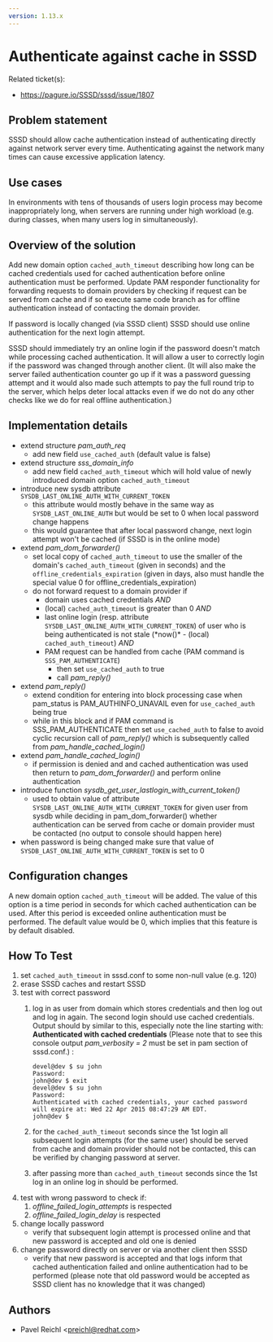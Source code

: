 ```yaml
---
version: 1.13.x
---
```


# Authenticate against cache in SSSD

Related ticket(s):

  - <https://pagure.io/SSSD/sssd/issue/1807>

## Problem statement

SSSD should allow cache authentication instead of authenticating directly against network server every time. Authenticating against the network many times can cause excessive application latency.

## Use cases

In environments with tens of thousands of users login process may become inappropriately long, when servers are running under high workload (e.g. during classes, when many users log in simultaneously).

## Overview of the solution

Add new domain option `cached_auth_timeout` describing how long can be cached credentials used for cached authentication before online authentication must be performed. Update PAM responder functionality for forwarding requests to domain providers by checking if request can be served from cache and if so execute same code branch as for offline authentication instead of contacting the domain provider.

If password is locally changed (via SSSD client) SSSD should use online authentication for the next login attempt.

SSSD should immediately try an online login if the password doesn't match while processing cached authentication. It will allow a user to correctly login if the password was changed through another client. (It will also make the server failed authentication counter go up if it was a password guessing attempt and it would also made such attempts to pay the full round trip to the server, which helps deter local attacks even if we do not do any other checks like we do for real offline authentication.)

## Implementation details

  - extend structure *pam_auth_req*
    - add new field `use_cached_auth` (default value is false)
  - extend structure *sss_domain_info*
    - add new field `cached_auth_timeout` which will hold value of newly introduced domain option `cached_auth_timeout`
  - introduce new sysdb attribute `SYSDB_LAST_ONLINE_AUTH_WITH_CURRENT_TOKEN`
    - this attribute would mostly behave in the same way as `SYSDB_LAST_ONLINE_AUTH` but would be set to 0 when local password change happens
    - this would guarantee that after local password change, next login attempt won't be cached (if SSSD is in the online mode)
  - extend *pam_dom_forwarder()*
    - set local copy of `cached_auth_timeout` to use the smaller of the domain's `cached_auth_timeout` (given in seconds) and the `offline_credentials_expiration` (given in days, also must handle the special value 0 for offline_credentials_expiration)
    - do not forward request to a domain provider if
        - domain uses cached credentials *AND*
        - (local) `cached_auth_timeout` is greater than 0 *AND*
        - last online login (resp. attribute `SYSDB_LAST_ONLINE_AUTH_WITH_CURRENT_TOKEN`) of user who is being authenticated is not stale (\*now()* - (local) `cached_auth_timeout`) *AND*
        - PAM request can be handled from cache (PAM command is `SSS_PAM_AUTHENTICATE`)
            - then set `use_cached_auth` to true
            - call *pam_reply()*
  - extend *pam_reply()*
    - extend condition for entering into block processing case when pam_status is PAM_AUTHINFO_UNAVAIL even for `use_cached_auth` being true
    - while in this block and if PAM command is SSS_PAM_AUTHENTICATE then set `use_cached_auth` to false to avoid cyclic recursion call of *pam_reply()* which is subsequently called from *pam_handle_cached_login()*
  - extend *pam_handle_cached_login()*
    - if permission is denied and and cached authentication was used then return to *pam_dom_forwarder()* and perform online authentication
  - introduce function *sysdb_get_user_lastlogin_with_current_token()*
    - used to obtain value of attribute `SYSDB_LAST_ONLINE_AUTH_WITH_CURRENT_TOKEN` for given user from sysdb while deciding in pam_dom_forwarder() whether authentication can be served from cache or domain provider must be contacted (no output to console should happen here)
  - when password is being changed make sure that value of `SYSDB_LAST_ONLINE_AUTH_WITH_CURRENT_TOKEN` is set to 0

## Configuration changes

A new domain option `cached_auth_timeout` will be added. The value of this option is a time period in seconds for which cached authentication can be used. After this period is exceeded online authentication must be performed. The default value would be 0, which implies that this feature is by default disabled.

## How To Test

1.  set `cached_auth_timeout` in sssd.conf to some non-null value (e.g. 120)
2.  erase SSSD caches and restart SSSD
3.  test with correct password
    1.  log in as user from domain which stores credentials and then log out and log in again. The second login should use cached credentials. Output should by similar to this, especially note the line starting with: **Authenticated with cached credentials** (Please note that to see this console output *pam_verbosity = 2* must be set in pam section of sssd.conf.) :
        
            devel@dev $ su john
            Password:
            john@dev $ exit
            devel@dev $ su john
            Password:
            Authenticated with cached credentials, your cached password will expire at: Wed 22 Apr 2015 08:47:29 AM EDT.
            john@dev $
    
    2.  for the `cached_auth_timeout` seconds since the 1st login all subsequent login attempts (for the same user) should be served from cache and domain provider should not be contacted, this can be verified by changing password at server.
    
    3.  after passing more than `cached_auth_timeout` seconds since the 1st log in an online log in should be performed.
4.  test with wrong password to check if:
    1.  *offline_failed_login_attempts* is respected
    2.  *offline_failed_login_delay* is respected
5.  change locally password
    - verify that subsequent login attempt is processed online and that new password is accepted and old one is denied
6.  change password directly on server or via another client then SSSD
    - verify that new password is accepted and that logs inform that cached authentication failed and online authentication had to be performed (please note that old password would be accepted as SSSD client has no knowledge that it was changed)

## Authors

  - Pavel Reichl \<preichl@redhat.com\>
